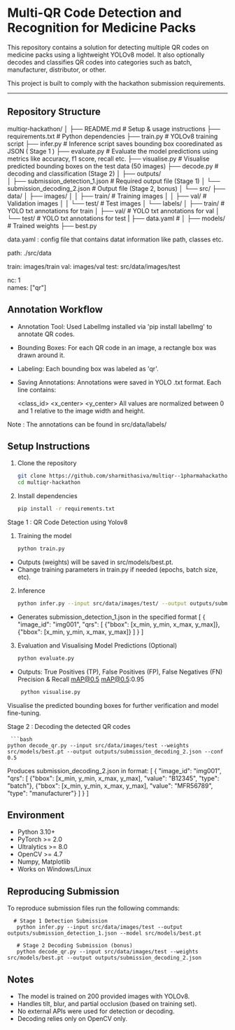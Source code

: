# Multi-QR Code Detection and Recognition for Medicine Packs

This repository contains a solution for detecting multiple QR codes on medicine packs using a lightweight YOLOv8 model. It also optionally decodes and classifies QR codes into categories such as batch, manufacturer, distributor, or other.

This project is built to comply with the hackathon submission requirements.

---

## Repository Structure
multiqr-hackathon/
│
├── README.md                        # Setup & usage instructions
├── requirements.txt                 # Python dependencies
├── train.py                         # YOLOv8 training script
├── infer.py                         # Inference script saves bounding box cooredinated as JSON ( Stage 1 ) 
├── evaluate.py                      # Evaluate the model predictions using metrics like accuracy, f1 score, recall etc.
├── visualise.py                     # Visualise predicted bounding boxes on the test data (50 images)
├── decode.py                        # decoding and classification (Stage 2)
│
├── outputs/                         
│   ├── submission_detection_1.json  # Required output file (Stage 1)
│   └── submission_decoding_2.json   # Output file (Stage 2, bonus)
│
└── src/
    ├── data/
    │   ├── images/
    │   │   ├── train/               # Training images
    │   │   ├── val/                 # Validation images
    │   │   └── test/                # Test images
    │   └── labels/
    │       ├── train/               # YOLO txt annotations for train
    │       ├── val/                 # YOLO txt annotations for val
    │       └── test/                # YOLO txt annotations for test 
    |   ├── data.yaml                # 
    │
    ├── models/                       # Trained weights
        ├── best.py     

data.yaml : config file that contains datat information like path, classes etc.

path: ./src/data   

train: images/train
val: images/val
test: src/data/images/test

nc: 1   
names: ["qr"]


## Annotation Workflow

- Annotation Tool: Used LabelImg installed via 'pip install labelImg' to annotate QR codes.

- Bounding Boxes: For each QR code in an image, a rectangle box was drawn around it.

- Labeling: Each bounding box was labeled as 'qr'.

- Saving Annotations: Annotations were saved in YOLO .txt format. Each line contains:

  <class_id> <x_center> <y_center> <width> <height>
   All values are normalized between 0 and 1 relative to the image width and height.

Note :  The annotations can be found in src/data/labels/

## Setup Instructions

1. Clone the repository
   ```bash
   git clone https://github.com/sharmithasiva/multiqr--1pharmahackathon.git
   cd multiqr-hackathon

2. Install dependencies
   ```bash
   pip install -r requirements.txt

Stage 1 : QR Code Detection using Yolov8

1. Training the model
   ```bash
   python train.py
- Outputs (weights) will be saved in src/models/best.pt.
- Change training parameters in train.py if needed (epochs, batch size, etc).

2. Inference
   ```bash
   python infer.py --input src/data/images/test/ --output outputs/submission_detection_1.json --model src/models/best.pt --conf 0.5
- Generates submission_detection_1.json in the specified format
  [
  {
    "image_id": "img001",
    "qrs": [
      {"bbox": [x_min, y_min, x_max, y_max]},
      {"bbox": [x_min, y_min, x_max, y_max]}
    ]
  }
]

3. Evaluation and Visualising Model Predictions (Optional)
   ```bash
   python evaluate.py
- Outputs:
  True Positives (TP), False Positives (FP), False Negatives (FN)
  Precision & Recall
  mAP@0.5
  mAP@0.5:0.95

  ```bash
   python visualise.py
Visualise the predicted bounding boxes for further verification and model fine-tuning.

Stage 2 :  Decoding the detected QR codes

     ```bash
    python decode_qr.py --input src/data/images/test --weights src/models/best.pt --output outputs/submission_decoding_2.json --conf 0.5

Produces submission_decoding_2.json in format:
[
  {
    "image_id": "img001",
    "qrs": [
      {"bbox": [x_min, y_min, x_max, y_max], "value": "B12345", "type": "batch"},
      {"bbox": [x_min, y_min, x_max, y_max], "value": "MFR56789", "type": "manufacturer"}
    ]
  }
]

## Environment
- Python 3.10+
- PyTorch >= 2.0
- Ultralytics >= 8.0
- OpenCV >= 4.7
- Numpy, Matplotlib
- Works on Windows/Linux

## Reproducing Submission

To reproduce submission files run the following commands:

      # Stage 1 Detection Submission
       python infer.py --input src/data/images/test --output outputs/submission_detection_1.json --model src/models/best.pt

       # Stage 2 Decoding Submission (bonus)
       python decode_qr.py --input src/data/images/test --weights src/models/best.pt --output outputs/submission_decoding_2.json


## Notes
- The model is trained on 200 provided images with YOLOv8.
- Handles tilt, blur, and partial occlusion (based on training set).
- No external APIs were used for detection or decoding.
- Decoding relies only on OpenCV only.






   

